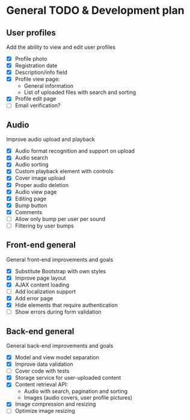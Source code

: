 # General TODO & Development plan

## User profiles

Add the ability to view and edit user profiles

- [x] Profile photo
- [x] Registration date
- [x] Description/info field
- [x] Profile view page:
    * General information
    * List of uploaded files with search and sorting
- [x] Profile edit page
- [ ] Email verification?

## Audio

Improve audio upload and playback

- [x] Audio format recognition and support on upload
- [x] Audio search
- [x] Audio sorting
- [x] Custom playback element with controls
- [x] Cover image upload
- [x] Proper audio deletion
- [x] Audio view page
- [x] Editing page
- [x] Bump button
- [x] Comments
- [ ] Allow only bump per user per sound
- [ ] Filtering by user bumps

## Front-end general

General front-end improvements and goals

- [x] Substitute Bootstrap with own styles
- [x] Improve page layout
- [x] AJAX content loading
- [ ] Add localization support
- [x] Add error page
- [x] Hide elements that require authentication
- [ ] Show errors during form validation

## Back-end general

General back-end improvements and goals

- [x] Model and view model separation
- [x] Improve data validation
- [ ] Cover code with tests
- [x] Storage service for user-uploaded content
- [x] Content retrieval API:
    * Audio with search, pagination and sorting
    * Images (audio covers, user profile pictures)
- [x] Image compression and resizing
- [ ] Optimize image resizing
